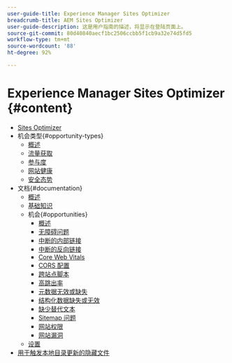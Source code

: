 ```yaml
---
user-guide-title: Experience Manager Sites Optimizer
breadcrumb-title: AEM Sites Optimizer
user-guide-description: 这是用户指南的描述，将显示在登陆页面上。
source-git-commit: 80d40840aecf1bc2506ccbb5f1cb9a32e74d5fd5
workflow-type: tm+mt
source-wordcount: '88'
ht-degree: 92%

---
```



# Experience Manager Sites Optimizer {#content}

+ [Sites Optimizer](/help/home.md)
+ 机会类型{#opportunity-types}
   + [概述](/help/opportunity-types/overview.md)
   + [流量获取](/help/opportunity-types/traffic-acquisition.md)
   + [参与度](/help/opportunity-types/engagement.md)
   + [网站健康](/help/opportunity-types/site-health.md)
   + [安全态势](/help/opportunity-types/security-posture.md)
+ 文档{#documentation}
   + [概述](/help/documentation/overview.md)
   + [基础知识](/help/documentation/basics.md)
   + 机会{#opportunities}
      + [概述](/help/documentation/opportunities/overview.md)
      + [无障碍问题](/help/documentation/opportunities/accessibility-issues.md)
      + [中断的内部链接](/help/documentation/opportunities/broken-internal-links.md)
      + [中断的反向链接](/help/documentation/opportunities/broken-backlinks.md)
      + [Core Web Vitals](/help/documentation/opportunities/core-web-vitals.md)
      + [CORS 配置](/help/documentation/opportunities/cors-configuration.md)
      + [跨站点脚本](/help/documentation/opportunities/cross-site-scripting.md)
      + [高跳出率](/help/documentation/opportunities/high-bounce-rate.md)
      + [元数据无效或缺失](/help/documentation/opportunities/invalid-or-missing-metadata.md)
      + [结构化数据缺失或无效](/help/documentation/opportunities/missing-invalid-structured-data.md)
      + [缺少替代文本](/help/documentation/opportunities/missing-alt-text.md)
      + [Sitemap 问题](/help/documentation/opportunities/sitemap-issues.md)
      + [网站权限](/help/documentation/opportunities/website-permissions.md)
      + [网站漏洞](/help/documentation/opportunities/website-vulnerabilities.md)
   + [设置](/help/documentation/settings.md)
+ [用于触发本地目录更新的隐藏文件](hidden-delete-me.md)
